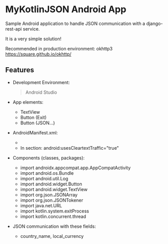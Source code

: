 # MyKotlinJSON Android App

Sample Android application to handle JSON communication with a django-rest-api service.

It is a very simple solution!

Recommended in production environment: okhttp3 https://square.github.io/okhttp/




## Features

- Development Environment:
  > Android Studio


- App elements:
  - TextView
  - Button (Exit)
  - Button (JSON...)


- AndroidManifest.xml:
  -  <uses-permission android:name="android.permission.INTERNET" />
  -  In <application> section:      android:usesCleartextTraffic="true"


- Components (classes, packages):
  - import androidx.appcompat.app.AppCompatActivity
  - import android.os.Bundle
  - import android.util.Log
  - import android.widget.Button
  - import android.widget.TextView
  - import org.json.JSONArray
  - import org.json.JSONTokener
  - import java.net.URL
  - import kotlin.system.exitProcess
  - import kotlin.concurrent.thread


- JSON communication with these fields:
  - country_name, local_currency


